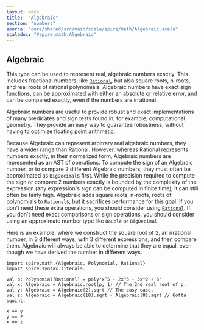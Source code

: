 ```yaml
---
layout: docs
title:  "Algebraic"
section: "numbers"
source: "core/shared/src/main/scala/spire/math/Algebraic.scala"
scaladoc: "#spire.math.Algebraic"
---
```


## Algebraic

This type can be used to represent real, algebraic numbers exactly.  This
includes fractional numbers, like [`Rational`](rational.html), but also
square roots, n-roots, and real roots of rational polynomials. Algebraic
numbers have exact sign functions, can be approximated with either an
absolute or relative error, and can be compared exactly, even if the numbers
are irrational.

Algebraic numbers are useful to provide robust and exact implementations of
many predicates and sign tests found in, for example, computational geometry.
They provide an easy way to guarantee robustness, without having to optimize
floating point arithmetic.

Because Algebraic can represent arbitrary real algebraic numbers, they have a
wider range than Rational. However, whereas Rational represents numbers
exactly, in their normalized form, Algebraic numbers are represented as an AST
of operations. To compute the sign of an Algebraic number, or to compare 2
different Algebraic numbers, they must often be approximated as `BigDecimal`s
first. While the precision required to compute the sign or compare 2 numbers
exactly is bounded by the complexity of the expression (any expression's sign
can be computed in finite time), it can still often be fairly high. Algebraic
adds square roots, n-roots, roots of polynomials to `Rational`s, but it
sacrifices performance for this goal. If you don't need these extra operations,
you should consider using [`Rational`](rational.html). If you don't need exact
comparisons or sign operations, you should consider using an approximate number
type like `Double` or `BigDecimal`.

Here is an example, where we construct the square root of 2, an irrational
number, in 3 different ways, with 3 different expressions, and then compare
them. Algebraic will always be able to determine that they are equal, even
though we have derived the number in different ways.

```tut:book
import spire.math.{Algebraic, Polynomial, Rational}
import spire.syntax.literals._

val p: Polynomial[Rational] = poly"x^5 - 2x^3 - 3x^2 + 6"
val x: Algebraic = Algebraic.root(p, 1) // The 2nd real root of p.
val y: Algebraic = Algebraic(2).sqrt // The easy case.
val z: Algebraic = Algebraic(18).sqrt - Algebraic(8).sqrt // Gotta squint.

x == y
y == z
x == z
```
